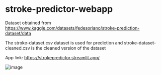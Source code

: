 # stroke-predictor-webapp

Dataset obtained from https://www.kaggle.com/datasets/fedesoriano/stroke-prediction-dataset/data

The stroke-dataset.csv dataset is used for prediction and stroke-dataset-cleaned.csv is the cleaned version of the dataset

App link: https://strokepredictor.streamlit.app/

![image](https://github.com/kunaltibe/stroke-predictor-webapp/assets/62512570/03fd78b7-264b-4839-b4a1-95cc57b745e3)
